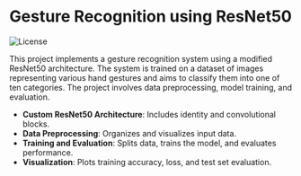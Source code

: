 # Gesture Recognition using ResNet50

![License](https://img.shields.io/badge/license-MIT-blue.svg)


This project implements a gesture recognition system using a modified ResNet50 architecture. The system is trained on a dataset of images representing various hand gestures and aims to classify them into one of ten categories. The project involves data preprocessing, model training, and evaluation.


- **Custom ResNet50 Architecture**: Includes identity and convolutional blocks.
- **Data Preprocessing**: Organizes and visualizes input data.
- **Training and Evaluation**: Splits data, trains the model, and evaluates performance.
- **Visualization**: Plots training accuracy, loss, and test set evaluation.

